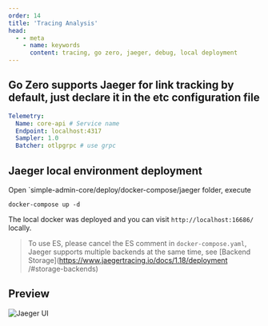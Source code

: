 ```yaml
---
order: 14
title: 'Tracing Analysis'
head:
  - - meta
    - name: keywords
      content: tracing, go zero, jaeger, debug, local deployment
---
```


## Go Zero supports Jaeger for link tracking by default, just declare it in the etc configuration file

```yaml
Telemetry:
  Name: core-api # Service name
  Endpoint: localhost:4317
  Sampler: 1.0
  Batcher: otlpgrpc # use grpc
```

## Jaeger local environment deployment
Open `simple-admin-core/deploy/docker-compose/jaeger folder, execute

```shell
docker-compose up -d
```

The local docker was deployed and you can visit `http://localhost:16686/` locally.

> To use ES, please cancel the ES comment in `docker-compose.yaml`, Jaeger supports multiple backends at the same time, see [Backend Storage](https://www.jaegertracing.io/docs/1.18/deployment /#storage-backends)

## Preview

![Jaeger UI](/assets/jaeger_ui.png)
